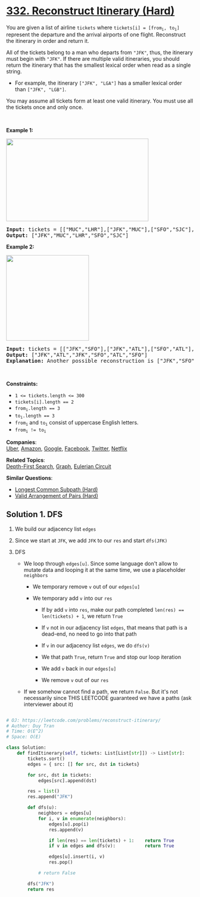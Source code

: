 # [332. Reconstruct Itinerary (Hard)](https://leetcode.com/problems/reconstruct-itinerary/)

<p>You are given a list of airline <code>tickets</code> where <code>tickets[i] = [from<sub>i</sub>, to<sub>i</sub>]</code> represent the departure and the arrival airports of one flight. Reconstruct the itinerary in order and return it.</p>

<p>All of the tickets belong to a man who departs from <code>"JFK"</code>, thus, the itinerary must begin with <code>"JFK"</code>. If there are multiple valid itineraries, you should return the itinerary that has the smallest lexical order when read as a single string.</p>

<ul>
	<li>For example, the itinerary <code>["JFK", "LGA"]</code> has a smaller lexical order than <code>["JFK", "LGB"]</code>.</li>
</ul>

<p>You may assume all tickets form at least one valid itinerary. You must use all the tickets once and only once.</p>

<p>&nbsp;</p>
<p><strong>Example 1:</strong></p>
<img alt="" src="https://assets.leetcode.com/uploads/2021/03/14/itinerary1-graph.jpg" style="width: 382px; height: 222px;">
<pre><strong>Input:</strong> tickets = [["MUC","LHR"],["JFK","MUC"],["SFO","SJC"],["LHR","SFO"]]
<strong>Output:</strong> ["JFK","MUC","LHR","SFO","SJC"]
</pre>

<p><strong>Example 2:</strong></p>
<img alt="" src="https://assets.leetcode.com/uploads/2021/03/14/itinerary2-graph.jpg" style="width: 222px; height: 230px;">
<pre><strong>Input:</strong> tickets = [["JFK","SFO"],["JFK","ATL"],["SFO","ATL"],["ATL","JFK"],["ATL","SFO"]]
<strong>Output:</strong> ["JFK","ATL","JFK","SFO","ATL","SFO"]
<strong>Explanation:</strong> Another possible reconstruction is ["JFK","SFO","ATL","JFK","ATL","SFO"] but it is larger in lexical order.
</pre>

<p>&nbsp;</p>
<p><strong>Constraints:</strong></p>

<ul>
	<li><code>1 &lt;= tickets.length &lt;= 300</code></li>
	<li><code>tickets[i].length == 2</code></li>
	<li><code>from<sub>i</sub>.length == 3</code></li>
	<li><code>to<sub>i</sub>.length == 3</code></li>
	<li><code>from<sub>i</sub></code> and <code>to<sub>i</sub></code> consist of uppercase English letters.</li>
	<li><code>from<sub>i</sub> != to<sub>i</sub></code></li>
</ul>

**Companies**:  
[Uber](https://leetcode.com/company/uber), [Amazon](https://leetcode.com/company/amazon), [Google](https://leetcode.com/company/google), [Facebook](https://leetcode.com/company/facebook), [Twitter](https://leetcode.com/company/twitter), [Netflix](https://leetcode.com/company/netflix)

**Related Topics**:  
[Depth-First Search](https://leetcode.com/tag/depth-first-search/), [Graph](https://leetcode.com/tag/graph/), [Eulerian Circuit](https://leetcode.com/tag/eulerian-circuit/)

**Similar Questions**:

- [Longest Common Subpath (Hard)](https://leetcode.com/problems/longest-common-subpath/)
- [Valid Arrangement of Pairs (Hard)](https://leetcode.com/problems/valid-arrangement-of-pairs/)

## Solution 1. DFS

1. We build our adjacency list `edges`

2. Since we start at `JFK`, we add `JFK` to our `res` and start `dfs(JFK)`

3. DFS

   - We loop through `edges[u]`. Since some language don't allow to mutate data and looping it at the same time, we use a placeholder `neighbors`

     - We temporary remove `v` out of our `edges[u]`

     - We temporary add `v` into our `res`

       - If by add `v` into `res`, make our path completed `len(res) == len(tickets) + 1`, we return `True`

       - If `v` not in our adjacency list `edges`, that means that path is a dead-end, no need to go into that path

       - If `v` in our adjacency list `edges`, we do `dfs(v)`

       - We that path `True`, return `True` and stop our loop iteration

       - We add `v` back in our `edges[u]`

       - We remove `v` out of our `res`

   - If we somehow cannot find a path, we return `False`. But it's not necessarily since THIS LEETCODE guaranteed we have a paths (ask interviewer about it)

```py

# OJ: https://leetcode.com/problems/reconstruct-itinerary/
# Author: Duy Tran
# Time: O(E^2)
# Space: O(E)

class Solution:
    def findItinerary(self, tickets: List[List[str]]) -> List[str]:
        tickets.sort()
        edges = { src: [] for src, dst in tickets}

        for src, dst in tickets:
            edges[src].append(dst)

        res = list()
        res.append("JFK")

        def dfs(u):
            neighbors = edges[u]
            for i, v in enumerate(neighbors):
                edges[u].pop(i)
                res.append(v)

                if len(res) == len(tickets) + 1:    return True
                if v in edges and dfs(v):           return True

                edges[u].insert(i, v)
                res.pop()

            # return False

        dfs("JFK")
        return res

```
